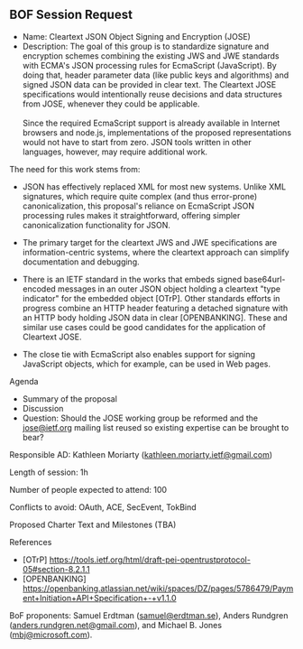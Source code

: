 ## BOF Session Request

- Name: Cleartext JSON Object Signing and Encryption (JOSE)
- Description:
The goal of this group is to standardize signature and encryption schemes combining the existing JWS and JWE standards with ECMA's JSON processing rules for EcmaScript (JavaScript).  By doing that, header parameter data (like public keys and algorithms) and signed JSON data can be provided in clear text.  The Cleartext JOSE specifications would intentionally reuse decisions and data structures from JOSE, whenever they could be applicable.<br/>&nbsp;<br/>Since the required EcmaScript support is already available in Internet browsers and node.js, implementations of the proposed representations would not have to start from zero.  JSON tools written in other languages, however, may require additional work.

The need for this work stems from: 
- JSON has effectively replaced XML for most new systems. Unlike XML signatures, which require quite complex (and thus error-prone) canonicalization, this proposal's reliance on EcmaScript JSON processing rules makes it straightforward, offering simpler canonicalization functionality for JSON.

- The primary target for the cleartext JWS and JWE specifications are information-centric systems, where the cleartext approach can simplify documentation and debugging.

- There is an IETF standard in the works that embeds signed base64url-encoded messages in an outer JSON object holding a cleartext "type indicator" for the embedded object [OTrP].  Other standards efforts in progress combine an HTTP header featuring a detached signature with an HTTP body holding JSON data in clear [OPENBANKING].  These and similar use cases could be good candidates for the application of Cleartext JOSE.

- The close tie with EcmaScript also enables support for signing JavaScript objects, which for example, can be used in Web pages.

Agenda
- Summary of the proposal
- Discussion
- Question: Should the JOSE working group be reformed and the jose@ietf.org mailing list reused so existing expertise can be brought to bear?

Responsible AD: Kathleen Moriarty (kathleen.moriarty.ietf@gmail.com)

Length of session: 1h

Number of people expected to attend: 100

Conflicts to avoid: OAuth, ACE, SecEvent, TokBind

Proposed Charter Text and Milestones (TBA)

References
- [OTrP] https://tools.ietf.org/html/draft-pei-opentrustprotocol-05#section-8.2.1.1
- [OPENBANKING] https://openbanking.atlassian.net/wiki/spaces/DZ/pages/5786479/Payment+Initiation+API+Specification+-+v1.1.0

BoF proponents: Samuel Erdtman (samuel@erdtman.se), Anders Rundgren (anders.rundgren.net@gmail.com), and Michael B. Jones (mbj@microsoft.com).
